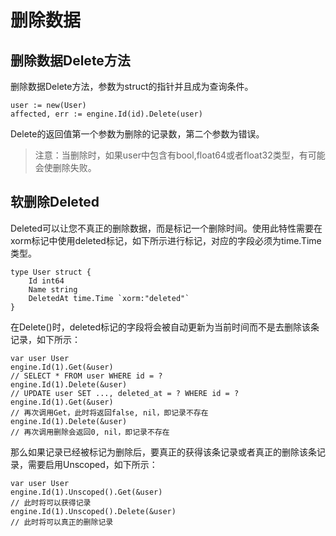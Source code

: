 # 删除数据
## 删除数据Delete方法
删除数据Delete方法，参数为struct的指针并且成为查询条件。
```
user := new(User)
affected, err := engine.Id(id).Delete(user)
```
Delete的返回值第一个参数为删除的记录数，第二个参数为错误。

> 注意：当删除时，如果user中包含有bool,float64或者float32类型，有可能会使删除失败。
## 软删除Deleted
Deleted可以让您不真正的删除数据，而是标记一个删除时间。使用此特性需要在xorm标记中使用deleted标记，如下所示进行标记，对应的字段必须为time.Time类型。
```
type User struct {
    Id int64
    Name string
    DeletedAt time.Time `xorm:"deleted"`
}
```
在Delete()时，deleted标记的字段将会被自动更新为当前时间而不是去删除该条记录，如下所示：
```
var user User
engine.Id(1).Get(&user)
// SELECT * FROM user WHERE id = ?
engine.Id(1).Delete(&user)
// UPDATE user SET ..., deleted_at = ? WHERE id = ?
engine.Id(1).Get(&user)
// 再次调用Get，此时将返回false, nil，即记录不存在
engine.Id(1).Delete(&user)
// 再次调用删除会返回0, nil，即记录不存在
```
那么如果记录已经被标记为删除后，要真正的获得该条记录或者真正的删除该条记录，需要启用Unscoped，如下所示：
```
var user User
engine.Id(1).Unscoped().Get(&user)
// 此时将可以获得记录
engine.Id(1).Unscoped().Delete(&user)
// 此时将可以真正的删除记录
```